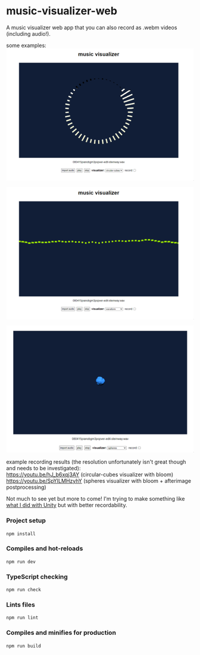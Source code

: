 # music-visualizer-web    
A music visualizer web app that you can also record as .webm videos (including audio!).    
    
some examples:    
![circular cubes visualizer](screenshots/09-09-2024_193305.gif)    
    
![waveform visualizer](screenshots/09-09-2024_193327.gif)    

![spheres visualizer](screenshots/21-09-2024_100411.gif)    
    
example recording results (the resolution unfortunately isn't great though and needs to be investigated):    
https://youtu.be/hJ_b6xqj3AY (circular-cubes visualizer with bloom)    
https://youtu.be/SpYILMHzyhY (spheres visualizer with bloom + afterimage postprocessing)    
    
Not much to see yet but more to come! I'm trying to make something like [what I did with Unity](https://github.com/syncopika/music-visualizer) but with better recordability.    
    
### Project setup    
```
npm install
```    
    
### Compiles and hot-reloads    
```
npm run dev
```    
    
### TypeScript checking    
```
npm run check
```    
    
### Lints files    
```
npm run lint
```    
    
### Compiles and minifies for production    
```
npm run build
```    